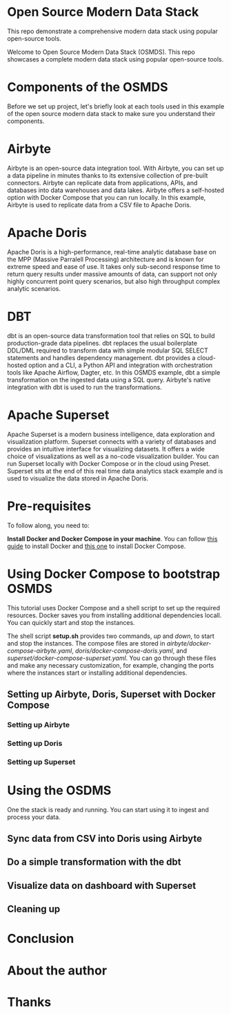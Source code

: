 # Open Source Modern Data Stack
This repo demonstrate a comprehensive modern data stack using popular open-source tools.

Welcome to Open Source Modern Data Stack (OSMDS). This repo showcases a complete modern data stack using popular open-source tools.

# Components of the OSMDS
Before we set up project, let's briefly look at each tools used in this example of the open source modern data stack to make sure you understand their components.

# Airbyte
Airbyte is an open-source data integration tool. With Airbyte, you can set up a data pipeline in minutes thanks to its extensive collection of pre-built connectors. Airbyte can replicate data from applications, APIs, and databases into data warehouses and data lakes. Airbyte offers a self-hosted option with Docker Compose that you can run locally. In this example, Airbyte is used to replicate data from a CSV file to Apache Doris.

# Apache Doris
Apache Doris is a high-performance, real-time analytic database base on the MPP (Massive Parralell Processing) architecture and is known for extreme speed and ease of use. It takes only sub-second response time to return query results under massive amounts of data, can support not only highly concurrent point query scenarios, but also high throughput complex analytic scenarios.

# DBT
dbt is an open-source data transformation tool that relies on SQL to build production-grade data pipelines. dbt replaces the usual boilerplate DDL/DML required to transform data with simple modular SQL SELECT statements and handles dependency management. dbt provides a cloud-hosted option and a CLI, a Python API and integration with orchestration tools like Apache Airflow, Dagter, etc. In this OSMDS example, dbt a simple transformation on the ingested data using a SQL query. Airbyte's native integration with dbt is used to run the transformations.

# Apache Superset
Apache Superset is a modern business intelligence, data exploration and visualization platform. Superset connects with a variety of databases and provides an intuitive interface for visualizing datasets. It offers a wide choice of visualizations as well as a no-code visualization builder. You can run Superset locally with Docker Compose or in the cloud using Preset. Superset sits at the end of this real time data analytics stack example and is used to visualize the data stored in Apache Doris.

# Pre-requisites
To follow along, you need to:

**Install Docker and Docker Compose in your machine**. You can follow [this guide](https://docs.docker.com/engine/install/?_gl=1*187dp4*_ga*MTAzNDgyNDI0My4xNjkzNDY2NDcy) to install Docker and [this one](https://docs.docker.com/compose/install/?_gl=1*187dp4*_ga*MTAzNDgyNDI0My4xNjkzNDY2NDcy) to install Docker Compose.

# Using Docker Compose to bootstrap OSMDS
This tutorial uses Docker Compose and a shell script to set up the required resources. Docker saves you from installing additional dependencies locall. You can quickly start and stop the instances.

The shell script **setup.sh** provides two commands, *up* and *down*, to start and stop the instances. The compose files are stored in *airbyte/docker-compose-airbyte.yaml*, *doris/docker-compose-doris.yaml*, and *superset/docker-compose-superset.yaml*. You can go through these files and make any necessary customization, for example, changing the ports where the instances start or installing additional dependencies.

## Setting up Airbyte, Doris, Superset with Docker Compose
### Setting up Airbyte

### Setting up Doris

### Setting up Superset

# Using the OSDMS
One the stack is ready and running. You can start using it to ingest and process your data.

## Sync data from CSV into Doris using Airbyte

## Do a simple transformation with the dbt

## Visualize data on dashboard with Superset

## Cleaning up

# Conclusion

# About the author

# Thanks

